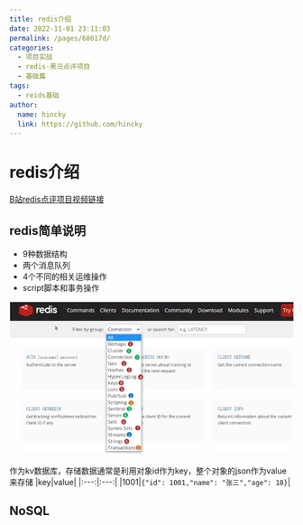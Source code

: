 ```yaml
---
title: redis介绍
date: 2022-11-01 23:11:03
permalink: /pages/68617d/
categories:
  - 项目实战
  - redis-黑马点评项目
  - 基础篇
tags:
  - reids基础
author: 
  name: hincky
  link: https://github.com/hincky
---
```

# redis介绍

[B站redis点评项目视频链接](https://www.bilibili.com/video/BV1cr4y1671t/?spm_id_from=333.788.recommend_more_video.0&vd_source=2d16754c593aa46ab0b0e5335e2582fd)

## redis简单说明

- 9种数据结构
- 两个消息队列
- 4个不同的相关运维操作
- script脚本和事务操作

![](../img/1-1-1.png)

作为kv数据库，存储数据通常是利用对象id作为key，整个对象的json作为value来存储
|key|value|
|:---:|:---:|
|1001|`{"id": 1001,"name": "张三","age": 18}`|

## NoSQL


